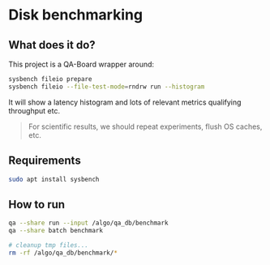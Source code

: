 # Disk benchmarking

## What does it do?
This project is a QA-Board wrapper around:

```bash
sysbench fileio prepare
sysbench fileio --file-test-mode=rndrw run --histogram
```

It will show a latency histogram and lots of relevant metrics qualifying throughput etc.

> For scientific results, we should repeat experiments, flush OS caches, etc.

## Requirements

```bash
sudo apt install sysbench
```

## How to run

```bash
qa --share run --input /algo/qa_db/benchmark
qa --share batch benchmark

# cleanup tmp files...
rm -rf /algo/qa_db/benchmark/*
```


